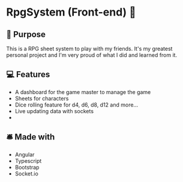 # RpgSystem (Front-end) 🎲

## 📄 Purpose
This is a RPG sheet system to play with my friends. It's my greatest personal project and I'm very proud of what I did and learned from it.

## 💻 Features
- A dashboard for the game master to manage the game
- Sheets for characters
- Dice rolling feature for d4, d6, d8, d12 and more...
- Live updating data with sockets
- 


## 🛎 Made with
- Angular
- Typescript
- Bootstrap
- Socket.io

